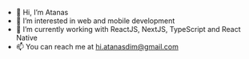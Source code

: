 - 👋 Hi, I’m Atanas
- 👀 I’m interested in web and mobile development
- 🌱 I’m currently working with ReactJS, NextJS, TypeScript and React Native
- 📫 You can reach me at hi.atanasdim@gmail.com

<!---
atanas-dim/atanas-dim is a ✨ special ✨ repository because its `README.md` (this file) appears on your GitHub profile.
You can click the Preview link to take a look at your changes.
--->
